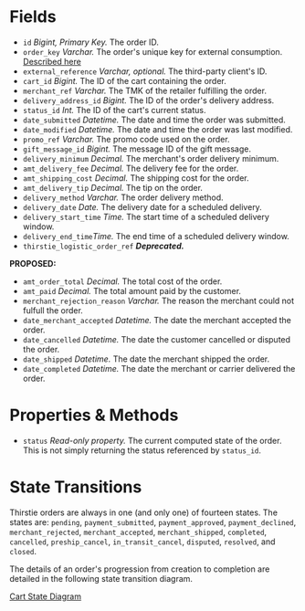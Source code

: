 <!-- TITLE: Order Model -->

# Fields
- `id` *Bigint, Primary Key.* The order ID.
- `order_key` *Varchar.* The order's unique key for external consumption. [Described here](unique-keys)
- `external_reference`  *Varchar, optional.* The third-party client's ID.
- `cart_id` *Bigint.* The ID of the cart containing the order.
- `merchant_ref` *Varchar.* The TMK of the retailer fulfilling the order.
- `delivery_address_id` *Bigint.* The ID of the order's delivery address.
- `status_id` *Int.* The ID of the cart's current status.
- `date_submitted` *Datetime.* The date and time the order was submitted.
- `date_modified` *Datetime.* The date and time the order was last modified.
- `promo_ref` *Varchar.* The promo code used on the order.
- `gift_message_id` *Bigint.* The message ID of the gift message.
- `delivery_minimum` *Decimal.* The merchant's order delivery minimum.
- `amt_delivery_fee` *Decimal.* The delivery fee for the order.
- `amt_shipping_cost` *Decimal.* The shipping cost for the order.
- `amt_delivery_tip` *Decimal.* The tip on the order.
- `delivery_method` *Varchar.* The order delivery method.
- `delivery_date` *Date.* The delivery date for a scheduled delivery.
- `delivery_start_time` *Time.* The start time of a scheduled delivery window.
- `delivery_end_time`*Time.* The end time of a scheduled delivery window.
- `thirstie_logistic_order_ref` __*Deprecated.*__

__PROPOSED:__


- `amt_order_total` *Decimal.* The total cost of the order.
- `amt_paid` *Decimal.* The total amount paid by the customer.
- `merchant_rejection_reason` *Varchar.* The reason the merchant could not fulfull the order.
- `date_merchant_accepted` *Datetime.* The date the merchant accepted the order.
- `date_cancelled` *Datetime.* The date the customer cancelled or disputed the order.
- `date_shipped` *Datetime.* The date the merchant shipped the order.
- `date_completed` *Datetime.* The date the merchant or carrier delivered the order.

# Properties & Methods
- `status` *Read-only property.* The current computed state of the order. This is not simply returning the status referenced by `status_id`.

# State Transitions
Thirstie orders are always in one (and only one) of fourteen states. The states are: `pending`, `payment_submitted`, `payment_approved`, `payment_declined`, `merchant_rejected`, `merchant_accepted`, `merchant_shipped`, `completed`, `cancelled`,  `preship_cancel`, `in_transit_cancel`, `disputed`, `resolved`, and `closed`.

The details of an order's progression from creation to completion are detailed in the following state transition diagram.

[Cart State Diagram](/uploads/diagrams/cart-state-diagram-draft-3.pdf "Cart State Diagram - DRAFT 3")